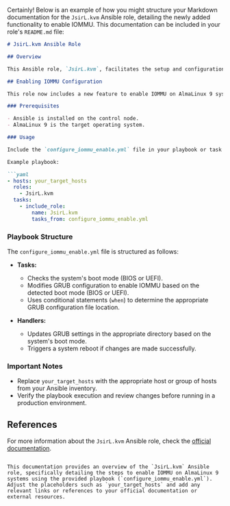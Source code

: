 Certainly! Below is an example of how you might structure your Markdown documentation for the `JsirL.kvm` Ansible role, detailing the newly added functionality to enable IOMMU. This documentation can be included in your role's `README.md` file:

```markdown
# JsirL.kvm Ansible Role

## Overview

This Ansible role, `JsirL.kvm`, facilitates the setup and configuration of KVM (Kernel-based Virtual Machine). This role automates various tasks related to managing virtual machines using KVM on AlmaLinux 9.

## Enabling IOMMU Configuration

This role now includes a new feature to enable IOMMU on AlmaLinux 9 systems. IOMMU (Input-Output Memory Management Unit) is essential for improving performance and security in virtualized environments.

### Prerequisites

- Ansible is installed on the control node.
- AlmaLinux 9 is the target operating system.

### Usage

Include the `configure_iommu_enable.yml` file in your playbook or task file to enable IOMMU on the targeted hosts.

Example playbook:

```yaml
- hosts: your_target_hosts
  roles:
    - JsirL.kvm
  tasks:
    - include_role:
        name: JsirL.kvm
        tasks_from: configure_iommu_enable.yml
```

### Playbook Structure

The `configure_iommu_enable.yml` file is structured as follows:

- **Tasks:**  
  - Checks the system's boot mode (BIOS or UEFI).
  - Modifies GRUB configuration to enable IOMMU based on the detected boot mode (BIOS or UEFI).
  - Uses conditional statements (`when`) to determine the appropriate GRUB configuration file location.
  
- **Handlers:**  
  - Updates GRUB settings in the appropriate directory based on the system's boot mode.
  - Triggers a system reboot if changes are made successfully.

### Important Notes

- Replace `your_target_hosts` with the appropriate host or group of hosts from your Ansible inventory.
- Verify the playbook execution and review changes before running in a production environment.

## References

For more information about the `JsirL.kvm` Ansible role, check the [official documentation](link_to_official_docs).
```

This documentation provides an overview of the `JsirL.kvm` Ansible role, specifically detailing the steps to enable IOMMU on AlmaLinux 9 systems using the provided playbook (`configure_iommu_enable.yml`). Adjust the placeholders such as `your_target_hosts` and add any relevant links or references to your official documentation or external resources.